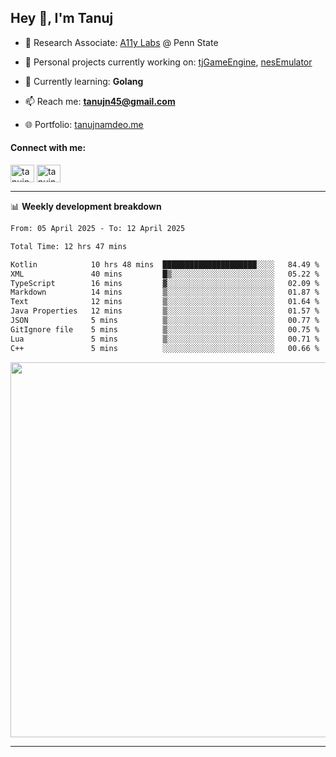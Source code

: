 <h2>Hey 👋, I'm Tanuj</h2>

- 🔬 Research Associate: [A11y Labs](https://a11y.ist.psu.edu/) @ Penn State 

- 🔭 Personal projects currently working on: [tjGameEngine](https://github.com/tanujn45/tjGameEngine), [nesEmulator](https://github.com/tanujn45/nesEmulator)

- 🌱 Currently learning: **Golang**

- 📫 Reach me: **tanujn45@gmail.com**

- 🌐 Portfolio: [tanujnamdeo.me](https://tanujnamdeo.me/)

<h4 align="left">Connect with me:</h4>
<p align="left">
<a href="https://twitter.com/tanujn45" target="blank"><img align="center" src="https://raw.githubusercontent.com/rahuldkjain/github-profile-readme-generator/master/src/images/icons/Social/twitter.svg" alt="tanujn45" height="28" width="38" /></a>
<a href="https://linkedin.com/in/tanujn45" target="blank"><img align="center" src="https://raw.githubusercontent.com/rahuldkjain/github-profile-readme-generator/master/src/images/icons/Social/linked-in-alt.svg" alt="tanujn45" height="28" width="38" /></a>
</p>

-------

📊 **Weekly development breakdown**
<!--START_SECTION:waka-->

```txt
From: 05 April 2025 - To: 12 April 2025

Total Time: 12 hrs 47 mins

Kotlin            10 hrs 48 mins  █████████████████████░░░░   84.49 %
XML               40 mins         █▒░░░░░░░░░░░░░░░░░░░░░░░   05.22 %
TypeScript        16 mins         ▓░░░░░░░░░░░░░░░░░░░░░░░░   02.09 %
Markdown          14 mins         ▒░░░░░░░░░░░░░░░░░░░░░░░░   01.87 %
Text              12 mins         ▒░░░░░░░░░░░░░░░░░░░░░░░░   01.64 %
Java Properties   12 mins         ▒░░░░░░░░░░░░░░░░░░░░░░░░   01.57 %
JSON              5 mins          ▒░░░░░░░░░░░░░░░░░░░░░░░░   00.77 %
GitIgnore file    5 mins          ▒░░░░░░░░░░░░░░░░░░░░░░░░   00.75 %
Lua               5 mins          ▒░░░░░░░░░░░░░░░░░░░░░░░░   00.71 %
C++               5 mins          ░░░░░░░░░░░░░░░░░░░░░░░░░   00.66 %
```

<!--END_SECTION:waka-->

<img src="https://wakatime.com/share/@018e9abd-1aa4-4aa6-9db7-5ca3b999e810/4650b67a-98aa-46b4-b598-3d8a2451f0df.svg" width="600"/>

-------
